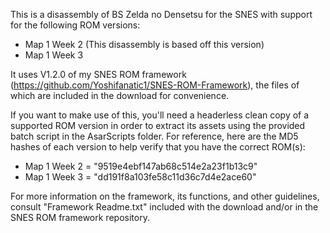 
This is a disassembly of BS Zelda no Densetsu for the SNES with support for the following ROM versions:
- Map 1 Week 2 (This disassembly is based off this version)
- Map 1 Week 3

It uses V1.2.0 of my SNES ROM framework (https://github.com/Yoshifanatic1/SNES-ROM-Framework), the files of which are included in the download for convenience.

If you want to make use of this, you'll need a headerless clean copy of a supported ROM version in order to extract its assets using the provided batch script in the AsarScripts folder. For reference, here are the MD5 hashes of each version to help verify that you have the correct ROM(s):

- Map 1 Week 2 = "9519e4ebf147ab68c514e2a23f1b13c9"
- Map 1 Week 3 = "dd191f8a103fe58c11d36c7d4e2ace60"

For more information on the framework, its functions, and other guidelines, consult "Framework Readme.txt" included with the download and/or in the SNES ROM framework repository.
